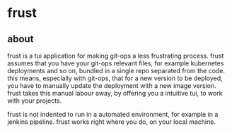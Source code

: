 # frust

## about

frust is a tui application for making git-ops a less frustrating process.
frust assumes that you have your git-ops relevant files, for example kubernetes deployments and so on, bundled in a single repo separated from the code.
this means, especially with git-ops, that for a new version to be deployed, you have to manually update the deployment with a new image version.
frust takes this manual labour away, by offering you a intuitive tui, to work with your projects.

frust is not indented to run in a automated environment, for example in a jenkins pipeline. frust works right where you do, on your local machine.

